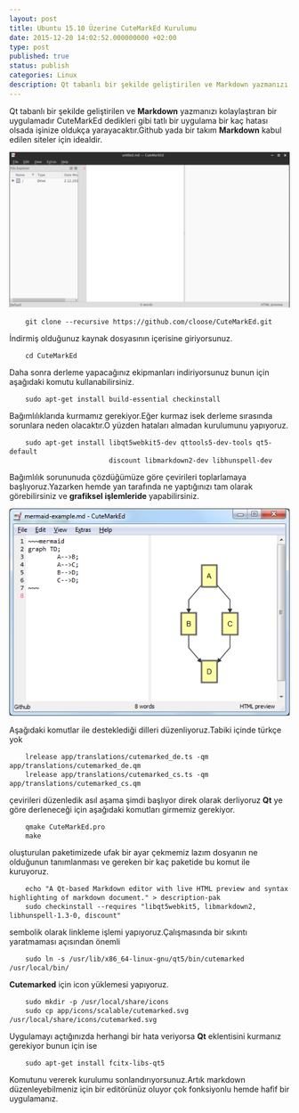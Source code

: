```yaml
---
layout: post
title: Ubuntu 15.10 Üzerine CuteMarkEd Kurulumu
date: 2015-12-20 14:02:52.000000000 +02:00
type: post
published: true
status: publish
categories: Linux
description: Qt tabanlı bir şekilde geliştirilen ve Markdown yazmanızı kolaylaştıran bir uygulamadır CuteMarkEd dedikleri gibi tatlı bir uygulama bir
---
```


Qt tabanlı bir şekilde geliştirilen ve **Markdown** yazmanızı kolaylaştıran bir uygulamadır CuteMarkEd dedikleri gibi tatlı bir uygulama bir kaç hatası olsada işinize oldukça yarayacaktır.Github yada bir takım **Markdown** kabul edilen siteler için idealdir.

![cutemarkedgorsel1](/assets/cutemarkedgorsel1.png)

```
    git clone --recursive https://github.com/cloose/CuteMarkEd.git
```

İndirmiş olduğunuz kaynak dosyasının içerisine giriyorsunuz.

```
    cd CuteMarkEd
```

Daha sonra derleme yapacağınız ekipmanları indiriyorsunuz bunun için aşağıdaki komutu kullanabilirsiniz.

```
    sudo apt-get install build-essential checkinstall
```

Bağımlılıklarıda kurmamız gerekiyor.Eğer kurmaz isek derleme sırasında sorunlara neden olacaktır.O yüzden hataları almadan kurulumunu yapıyoruz.

```
    sudo apt-get install libqt5webkit5-dev qttools5-dev-tools qt5-default
                         discount libmarkdown2-dev libhunspell-dev
```

Bağımlılık sorununuda çözdüğümüze göre çevirileri toplarlamaya başlıyoruz.Yazarken hemde yan tarafında ne yaptığınızı tam olarak görebilirsiniz ve **grafiksel işlemleride** yapabilirsiniz.

![markdowngorsel2](/assets/markdowngorsel23.png)

Aşağıdaki komutlar ile desteklediği dilleri düzenliyoruz.Tabiki içinde türkçe yok

```
    lrelease app/translations/cutemarked_de.ts -qm app/translations/cutemarked_de.qm
    lrelease app/translations/cutemarked_cs.ts -qm app/translations/cutemarked_cs.qm
```

çevirileri düzenledik asıl aşama şimdi başlıyor direk olarak derliyoruz **Qt** ye göre derleneceği için aşağıdaki komutları girmemiz gerekiyor.

```
    qmake CuteMarkEd.pro
    make
```

oluşturulan paketimizede ufak bir ayar çekmemiz lazım dosyanın ne olduğunun tanımlanması ve gereken bir kaç paketide bu komut ile kuruyoruz.

```
    echo "A Qt-based Markdown editor with live HTML preview and syntax highlighting of markdown document." > description-pak
    sudo checkinstall --requires "libqt5webkit5, libmarkdown2, libhunspell-1.3-0, discount"
```

sembolik olarak linkleme işlemi yapıyoruz.Çalışmasında bir sıkıntı yaratmaması açısından önemli

```
    sudo ln -s /usr/lib/x86_64-linux-gnu/qt5/bin/cutemarked /usr/local/bin/
```

**Cutemarked** için icon yüklemesi yapıyoruz.

```
    sudo mkdir -p /usr/local/share/icons
    sudo cp app/icons/scalable/cutemarked.svg /usr/local/share/icons/cutemarked.svg
```

Uygulamayı açtığınızda herhangi bir hata veriyorsa **Qt** eklentisini kurmanız gerekiyor bunun için ise

```
    sudo apt-get install fcitx-libs-qt5
```

Komutunu vererek kurulumu sonlandırıyorsunuz.Artık markdown düzenleyebilmeniz için bir editörünüz oluyor çok fonksiyonlu hemde hafif bir uygulamanız.
